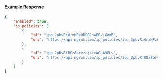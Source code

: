 <!-- Code generated for API Clients. DO NOT EDIT. -->

#### Example Response

```json
{
	"enabled": true,
	"ip_policies": [
		{
			"id": "ipp_2pbvRi0rxHPz0RDGIn4ERVjGWmB",
			"uri": "https://api.ngrok.com/ip_policies/ipp_2pbvRi0rxHPz0RDGIn4ERVjGWmB"
		},
		{
			"id": "ipp_2pbvRfBOz8brvzajqcxWGeA9RLs",
			"uri": "https://api.ngrok.com/ip_policies/ipp_2pbvRfBOz8brvzajqcxWGeA9RLs"
		}
	]
}
```
